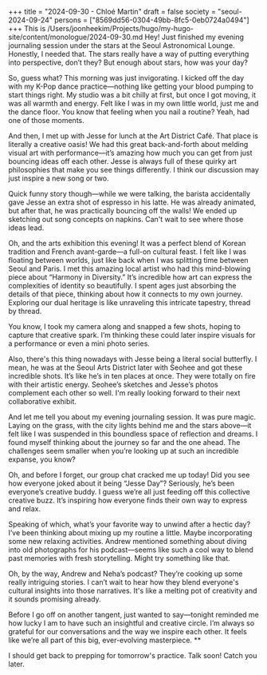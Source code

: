 +++
title = "2024-09-30 - Chloé Martin"
draft = false
society = "seoul-2024-09-24"
persons = ["8569dd56-0304-49bb-8fc5-0eb0724a0494"]
+++
This is /Users/joonheekim/Projects/hugo/my-hugo-site/content/monologue/2024-09-30.md
Hey! Just finished my evening journaling session under the stars at the Seoul Astronomical Lounge. Honestly, I needed that. The stars really have a way of putting everything into perspective, don’t they? But enough about stars, how was your day?

So, guess what? This morning was just invigorating. I kicked off the day with my K-Pop dance practice—nothing like getting your blood pumping to start things right. My studio was a bit chilly at first, but once I got moving, it was all warmth and energy. Felt like I was in my own little world, just me and the dance floor. You know that feeling when you nail a routine? Yeah, had one of those moments.

And then, I met up with Jesse for lunch at the Art District Café. That place is literally a creative oasis! We had this great back-and-forth about melding visual art with performance—it’s amazing how much you can get from just bouncing ideas off each other. Jesse is always full of these quirky art philosophies that make you see things differently. I think our discussion may just inspire a new song or two.

Quick funny story though—while we were talking, the barista accidentally gave Jesse an extra shot of espresso in his latte. He was already animated, but after that, he was practically bouncing off the walls! We ended up sketching out song concepts on napkins. Can't wait to see where those ideas lead.

Oh, and the arts exhibition this evening! It was a perfect blend of Korean tradition and French avant-garde—a full-on cultural feast. I felt like I was floating between worlds, just like back when I was splitting time between Seoul and Paris. I met this amazing local artist who had this mind-blowing piece about “Harmony in Diversity.” It’s incredible how art can express the complexities of identity so beautifully. I spent ages just absorbing the details of that piece, thinking about how it connects to my own journey. Exploring our dual heritage is like unraveling this intricate tapestry, thread by thread. 

You know, I took my camera along and snapped a few shots, hoping to capture that creative spark. I’m thinking these could later inspire visuals for a performance or even a mini photo series. 

Also, there's this thing nowadays with Jesse being a literal social butterfly. I mean, he was at the Seoul Arts District later with Seohee and got these incredible shots. It’s like he’s in ten places at once. They were totally on fire with their artistic energy. Seohee’s sketches and Jesse’s photos complement each other so well. I'm really looking forward to their next collaborative exhibit.

And let me tell you about my evening journaling session. It was pure magic. Laying on the grass, with the city lights behind me and the stars above—it felt like I was suspended in this boundless space of reflection and dreams. I found myself thinking about the journey so far and the one ahead. The challenges seem smaller when you’re looking up at such an incredible expanse, you know? 

Oh, and before I forget, our group chat cracked me up today! Did you see how everyone joked about it being “Jesse Day”? Seriously, he’s been everyone’s creative buddy. I guess we’re all just feeding off this collective creative buzz. It’s inspiring how everyone finds their own way to express and relax. 

Speaking of which, what’s your favorite way to unwind after a hectic day? I’ve been thinking about mixing up my routine a little. Maybe incorporating some new relaxing activities. Andrew mentioned something about diving into old photographs for his podcast—seems like such a cool way to blend past memories with fresh storytelling. Might try something like that.

Oh, by the way, Andrew and Neha’s podcast? They’re cooking up some really intriguing stories. I can’t wait to hear how they blend everyone's cultural insights into those narratives. It's like a melting pot of creativity and it sounds promising already.

Before I go off on another tangent, just wanted to say—tonight reminded me how lucky I am to have such an insightful and creative circle. I’m always so grateful for our conversations and the way we inspire each other. It feels like we’re all part of this big, ever-evolving masterpiece. **

I should get back to prepping for tomorrow's practice. Talk soon! Catch you later.
